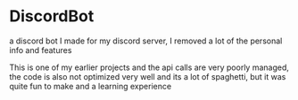 # DiscordBot
a discord bot I made for my discord server, I removed a lot of the personal info and features

This is one of my earlier projects and the api calls are very poorly managed, the code is also not optimized very well and its a lot of spaghetti, but it was quite fun to make and a learning experience
